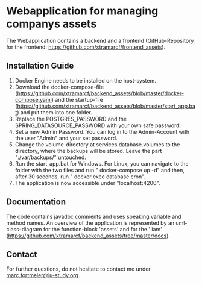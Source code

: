 # Webapplication for managing companys assets

The Webapplication contains a backend and a frontend (GitHub-Repository for the
frontend: https://github.com/xtramarcf/frontend_assets).

## Installation Guide

1. Docker Engine needs to be installed on the host-system.
2. Download the docker-compose-file (https://github.com/xtramarcf/backend_assets/blob/master/docker-compose.yaml)
   and the startup-file (https://github.com/xtramarcf/backend_assets/blob/master/start_app.bat) and put them into one
   folder.
3. Replace the POSTGRES_PASSWORD and the SPRING_DATASOURCE_PASSWORD with your own safe password.
4. Set a new Admin Password. You can log in to the Admin-Account with the user "Admin" and your set password.
5. Change the volume-directory at services.database.volumes to the directory, where the backups will be stored. Leave
   the part ":/var/backups/" untouched.
6. Run the start_app.bat for Windows. For Linux, you can navigate to the folder with the two files and run "
   docker-compose up -d" and then, after 30 seconds, run "
   docker exec database cron".
7. The application is now accessible under "localhost:4200".

## Documentation

The code contains javadoc comments and uses speaking variable and method names. An overview of the application is
represented
by an uml-class-diagram for the function-block 'assets' and for the '
iam' (https://github.com/xtramarcf/backend_assets/tree/master/docs).

## Contact

For further questions, do not hesitate to contact me under marc.fortmeier@iu-study.org.
